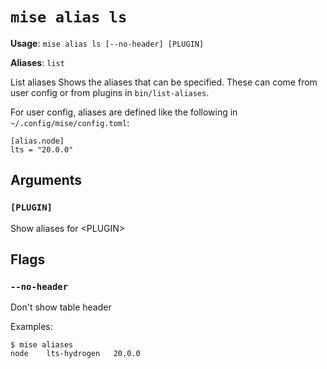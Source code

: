 # `mise alias ls`

**Usage**: `mise alias ls [--no-header] [PLUGIN]`

**Aliases**: `list`

List aliases
Shows the aliases that can be specified.
These can come from user config or from plugins in `bin/list-aliases`.

For user config, aliases are defined like the following in `~/.config/mise/config.toml`:

    [alias.node]
    lts = "20.0.0"

## Arguments

### `[PLUGIN]`

Show aliases for &lt;PLUGIN>

## Flags

### `--no-header`

Don't show table header

Examples:

    $ mise aliases
    node    lts-hydrogen   20.0.0
